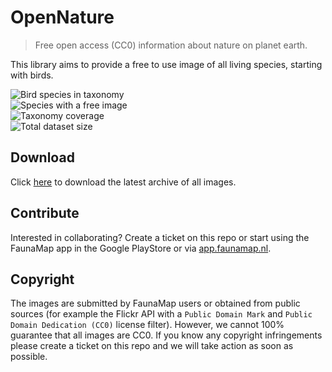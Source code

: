 # OpenNature
> Free open access (CC0) information about nature on planet earth.

This library aims to provide a free to use image of all living species, starting with birds.

<!-- DYNAMIC BADGES -->
<div><img alt="Bird species in taxonomy" src="https://img.shields.io/badge/Bird_species_in_taxonomy-10749_species-blue"></div>
<div><img alt="Species with a free image" src="https://img.shields.io/badge/Species_with_a_free_image-112_species-green"></div>
<div><img alt="Taxonomy coverage" src="https://img.shields.io/badge/Taxonomy_coverage-1.04%25-green"></div>
<div><img alt="Total dataset size" src="https://img.shields.io/badge/Total_dataset_size-7.09_MB-green"></div>
<!-- END DYNAMIC BADGES -->

## Download
Click [here](https://github.com/HansSchouten/OpenNature/archive/refs/heads/main.zip) to download the latest archive of all images.

## Contribute
Interested in collaborating? Create a ticket on this repo or start using the FaunaMap app in the Google PlayStore or via [app.faunamap.nl](https://app.faunamap.nl/).

## Copyright
The images are submitted by FaunaMap users or obtained from public sources (for example the Flickr API with a `Public Domain Mark` and `Public Domain Dedication (CC0)` license filter).
However, we cannot 100% guarantee that all images are CC0. If you know any copyright infringements please create a ticket on this repo and we will take action as soon as possible.
